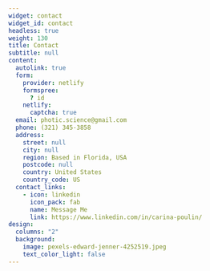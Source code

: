 ```yaml
---
widget: contact
widget_id: contact
headless: true
weight: 130
title: Contact
subtitle: null
content:
  autolink: true
  form:
    provider: netlify
    formspree:
      ? id
    netlify:
      captcha: true
  email: photic.science@gmail.com
  phone: (321) 345-3858
  address:
    street: null
    city: null
    region: Based in Florida, USA
    postcode: null
    country: United States
    country_code: US
  contact_links:
    - icon: linkedin
      icon_pack: fab
      name: Message Me
      link: https://www.linkedin.com/in/carina-poulin/
design:
  columns: "2"
  background:
    image: pexels-edward-jenner-4252519.jpeg
    text_color_light: false
---
```


